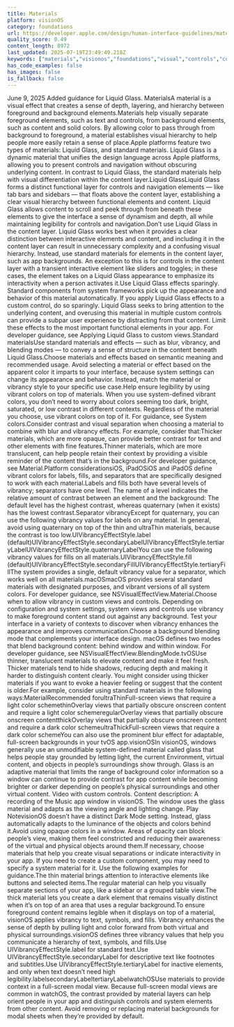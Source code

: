 ```yaml
---
title: Materials
platform: visionOS
category: foundations
url: https://developer.apple.com/design/human-interface-guidelines/materials
quality_score: 0.49
content_length: 8972
last_updated: 2025-07-19T23:49:49.218Z
keywords: ["materials","visionos","foundations","visual","controls","color","design","navigation","interface","system","buttons"]
has_code_examples: false
has_images: false
is_fallback: false
---
```


June 9, 2025 Added guidance for Liquid Glass. MaterialsA material is a visual effect that creates a sense of depth, layering, and hierarchy between foreground and background elements.Materials help visually separate foreground elements, such as text and controls, from background elements, such as content and solid colors. By allowing color to pass through from background to foreground, a material establishes visual hierarchy to help people more easily retain a sense of place.Apple platforms feature two types of materials: Liquid Glass, and standard materials. Liquid Glass is a dynamic material that unifies the design language across Apple platforms, allowing you to present controls and navigation without obscuring underlying content. In contrast to Liquid Glass, the standard materials help with visual differentiation within the content layer.Liquid GlassLiquid Glass forms a distinct functional layer for controls and navigation elements — like tab bars and sidebars — that floats above the content layer, establishing a clear visual hierarchy between functional elements and content. Liquid Glass allows content to scroll and peek through from beneath these elements to give the interface a sense of dynamism and depth, all while maintaining legibility for controls and navigation.Don’t use Liquid Glass in the content layer. Liquid Glass works best when it provides a clear distinction between interactive elements and content, and including it in the content layer can result in unnecessary complexity and a confusing visual hierarchy. Instead, use standard materials for elements in the content layer, such as app backgrounds. An exception to this is for controls in the content layer with a transient interactive element like sliders and toggles; in these cases, the element takes on a Liquid Glass appearance to emphasize its interactivity when a person activates it.Use Liquid Glass effects sparingly. Standard components from system frameworks pick up the appearance and behavior of this material automatically. If you apply Liquid Glass effects to a custom control, do so sparingly. Liquid Glass seeks to bring attention to the underlying content, and overusing this material in multiple custom controls can provide a subpar user experience by distracting from that content. Limit these effects to the most important functional elements in your app. For developer guidance, see Applying Liquid Glass to custom views.Standard materialsUse standard materials and effects — such as blur, vibrancy, and blending modes — to convey a sense of structure in the content beneath Liquid Glass.Choose materials and effects based on semantic meaning and recommended usage. Avoid selecting a material or effect based on the apparent color it imparts to your interface, because system settings can change its appearance and behavior. Instead, match the material or vibrancy style to your specific use case.Help ensure legibility by using vibrant colors on top of materials. When you use system-defined vibrant colors, you don’t need to worry about colors seeming too dark, bright, saturated, or low contrast in different contexts. Regardless of the material you choose, use vibrant colors on top of it. For guidance, see System colors.Consider contrast and visual separation when choosing a material to combine with blur and vibrancy effects. For example, consider that:Thicker materials, which are more opaque, can provide better contrast for text and other elements with fine features.Thinner materials, which are more translucent, can help people retain their context by providing a visible reminder of the content that’s in the background.For developer guidance, see Material.Platform considerationsiOS, iPadOSiOS and iPadOS define vibrant colors for labels, fills, and separators that are specifically designed to work with each material.Labels and fills both have several levels of vibrancy; separators have one level. The name of a level indicates the relative amount of contrast between an element and the background: The default level has the highest contrast, whereas quaternary (when it exists) has the lowest contrast.Separator vibrancyExcept for quaternary, you can use the following vibrancy values for labels on any material. In general, avoid using quaternary on top of the thin and ultraThin materials, because the contrast is too low.UIVibrancyEffectStyle.label (default)UIVibrancyEffectStyle.secondaryLabelUIVibrancyEffectStyle.tertiaryLabelUIVibrancyEffectStyle.quaternaryLabelYou can use the following vibrancy values for fills on all materials.UIVibrancyEffectStyle.fill (default)UIVibrancyEffectStyle.secondaryFillUIVibrancyEffectStyle.tertiaryFillThe system provides a single, default vibrancy value for a separator, which works well on all materials.macOSmacOS provides several standard materials with designated purposes, and vibrant versions of all system colors. For developer guidance, see NSVisualEffectView.Material.Choose when to allow vibrancy in custom views and controls. Depending on configuration and system settings, system views and controls use vibrancy to make foreground content stand out against any background. Test your interface in a variety of contexts to discover when vibrancy enhances the appearance and improves communication.Choose a background blending mode that complements your interface design. macOS defines two modes that blend background content: behind window and within window. For developer guidance, see NSVisualEffectView.BlendingMode.tvOSUse thinner, translucent materials to elevate content and make it feel fresh. Thicker materials tend to hide shadows, reducing depth and making it harder to distinguish content clearly. You might consider using thicker materials if you want to evoke a heavier feeling or suggest that the content is older.For example, consider using standard materials in the following ways:MaterialRecommended forultraThinFull-screen views that require a light color schemethinOverlay views that partially obscure onscreen content and require a light color schemeregularOverlay views that partially obscure onscreen contentthickOverlay views that partially obscure onscreen content and require a dark color schemeultraThickFull-screen views that require a dark color schemeYou can also use the prominent blur effect for adaptable, full-screen backgrounds in your tvOS app.visionOSIn visionOS, windows generally use an unmodifiable system-defined material called glass that helps people stay grounded by letting light, the current Environment, virtual content, and objects in people’s surroundings show through. Glass is an adaptive material that limits the range of background color information so a window can continue to provide contrast for app content while becoming brighter or darker depending on people’s physical surroundings and other virtual content. Video with custom controls. Content description: A recording of the Music app window in visionOS. The window uses the glass material and adapts as the viewing angle and lighting change. Play NotevisionOS doesn’t have a distinct Dark Mode setting. Instead, glass automatically adapts to the luminance of the objects and colors behind it.Avoid using opaque colors in a window. Areas of opacity can block people’s view, making them feel constricted and reducing their awareness of the virtual and physical objects around them.If necessary, choose materials that help you create visual separations or indicate interactivity in your app. If you need to create a custom component, you may need to specify a system material for it. Use the following examples for guidance.The thin material brings attention to interactive elements like buttons and selected items.The regular material can help you visually separate sections of your app, like a sidebar or a grouped table view.The thick material lets you create a dark element that remains visually distinct when it’s on top of an area that uses a regular background.To ensure foreground content remains legible when it displays on top of a material, visionOS applies vibrancy to text, symbols, and fills. Vibrancy enhances the sense of depth by pulling light and color forward from both virtual and physical surroundings.visionOS defines three vibrancy values that help you communicate a hierarchy of text, symbols, and fills.Use UIVibrancyEffectStyle.label for standard text.Use UIVibrancyEffectStyle.secondaryLabel for descriptive text like footnotes and subtitles.Use UIVibrancyEffectStyle.tertiaryLabel for inactive elements, and only when text doesn’t need high legibility.labelsecondaryLabeltertiaryLabelwatchOSUse materials to provide context in a full-screen modal view. Because full-screen modal views are common in watchOS, the contrast provided by material layers can help orient people in your app and distinguish controls and system elements from other content. Avoid removing or replacing material backgrounds for modal sheets when they’re provided by default.